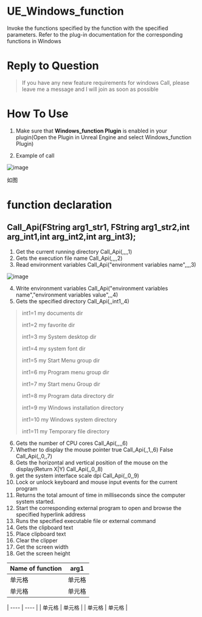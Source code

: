 # UE_Windows_function

Invoke the functions specified by the function with the specified parameters. Refer to the plug-in documentation for the corresponding functions in Windows


# Reply to Question

> If you have any new feature requirements for windows Call, please leave me a message and I will join as soon as possible

# How To Use
1. Make sure that **Windows_function Plugin** is enabled in your plugin(Open the Plugin in Unreal Engine and select Windows_function Plugin)

2. Example of call

![image](https://user-images.githubusercontent.com/56686900/222879197-0df6e22e-8e1a-4da9-b2f4-d807b47ecdb3.png)


如图

# function declaration
## Call_Api(FString arg1_str1, FString arg1_str2,int arg_int1,int arg_int2,int arg_int3);

1. Get the current running directory    Call_Api(,,,,1)
2. Gets the execution file name         Call_Api(,,,,2)
3. Read environment variables           Call_Api("environment variables name",,,,3)

![image](https://user-images.githubusercontent.com/56686900/222879197-0df6e22e-8e1a-4da9-b2f4-d807b47ecdb3.png)

4. Write environment variables           Call_Api("environment variables name","environment variables value",,,4)
5. Gets the specified directory          Call_Api(,,int1,,4)
> int1=1    my documents dir
> 
> int1=2    my favorite dir
> 
> int1=3    my System desktop dir
> 
> int1=4    my system font dir
> 
> int1=5    my Start Menu group dir
> 
> int1=6    my Program menu group dir
> 
> int1=7    my Start menu Group dir
> 
> int1=8    my Program data directory dir
> 
> int1=9    my Windows installation directory
> 
> int1=10   my Windows system directory
> 
> int1=11   my Temporary file directory 

6. Gets the number of CPU cores    Call_Api(,,,,6)
7. Whether to display the mouse pointer     true   Call_Api(,,1,,6)   False  Call_Api(,,0,,7)
8. Gets the horizontal and vertical position of the mouse on the display(Return X|Y)   Call_Api(,,0,,8) 
9. get  the system interface scale dpi   Call_Api(,,0,,9) 
10. Lock or unlock keyboard and mouse input events for the current program
11. Returns the total amount of time in milliseconds since the computer system started.
12. Start the corresponding external program to open and browse the specified hyperlink address
13. Runs the specified executable file or external command
14. Gets the clipboard text
15. Place clipboard text
16. Clear the clipper
17. Get the screen width
18. Get the screen height

|  Name of function   | arg1  |
|  ----  | ----  |
| 单元格  | 单元格 |
| 单元格  | 单元格 |

|  ----  | ----  |
| 单元格  | 单元格 |
| 单元格  | 单元格 |
